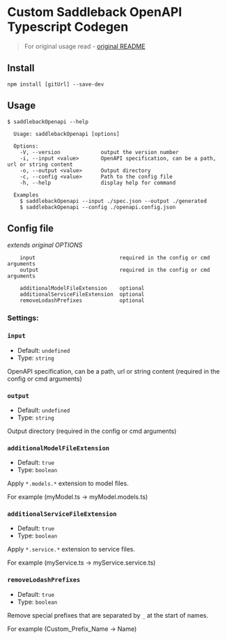 # Custom Saddleback OpenAPI Typescript Codegen

> For original usage read - [original README](docs/original-readme.md)

## Install

```
npm install [gitUrl] --save-dev
```

## Usage

```
$ saddlebackOpenapi --help

  Usage: saddlebackOpenapi [options]

  Options:
    -V, --version             output the version number
    -i, --input <value>       OpenAPI specification, can be a path, url or string content
    -o, --output <value>      Output directory
    -c, --config <value>      Path to the config file
    -h, --help                display help for command

  Examples
    $ saddlebackOpenapi --input ./spec.json --output ./generated
    $ saddlebackOpenapi --config ./openapi.config.json
```

## Config file
*extends original OPTIONS*
```
    input                           required in the config or cmd arguments
    output                          required in the config or cmd arguments

    additionalModelFileExtension    optional
    additionalServiceFileExtension  optional
    removeLodashPrefixes            optional
```
### Settings:
### `input`
- Default: `undefined`
- Type: `string`

OpenAPI specification, can be a path, url or string content (required in the config or cmd arguments)

### `output`
- Default: `undefined`
- Type: `string`

Output directory (required in the config or cmd arguments)

### `additionalModelFileExtension`
- Default: `true`
- Type: `boolean`

Apply `*.models.*` extension to model files.

For example (myModel.ts -> myModel.models.ts)

### `additionalServiceFileExtension`
- Default: `true`
- Type: `boolean`

Apply `*.service.*` extension to service files.

For example (myService.ts -> myService.service.ts)

### `removeLodashPrefixes`
- Default: `true`
- Type: `boolean`

Remove special prefixes that are separated by `_` at the start of names.

For example (Custom_Prefix_Name -> Name)
